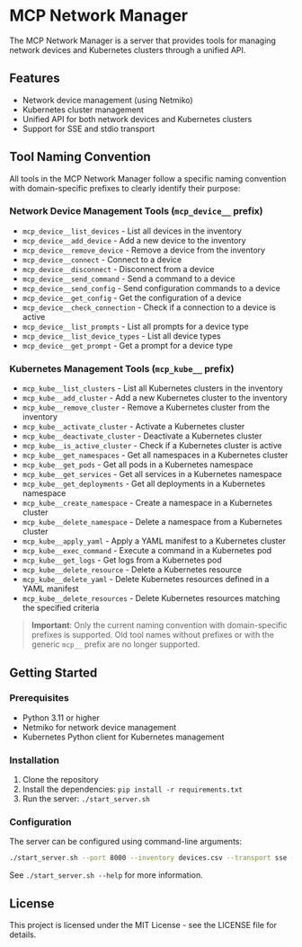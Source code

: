 # MCP Network Manager

The MCP Network Manager is a server that provides tools for managing network devices and Kubernetes clusters through a unified API.

## Features

- Network device management (using Netmiko)
- Kubernetes cluster management
- Unified API for both network devices and Kubernetes clusters
- Support for SSE and stdio transport

## Tool Naming Convention

All tools in the MCP Network Manager follow a specific naming convention with domain-specific prefixes to clearly identify their purpose:

### Network Device Management Tools (`mcp_device__` prefix)

- `mcp_device__list_devices` - List all devices in the inventory
- `mcp_device__add_device` - Add a new device to the inventory
- `mcp_device__remove_device` - Remove a device from the inventory
- `mcp_device__connect` - Connect to a device
- `mcp_device__disconnect` - Disconnect from a device
- `mcp_device__send_command` - Send a command to a device
- `mcp_device__send_config` - Send configuration commands to a device
- `mcp_device__get_config` - Get the configuration of a device
- `mcp_device__check_connection` - Check if a connection to a device is active
- `mcp_device__list_prompts` - List all prompts for a device type
- `mcp_device__list_device_types` - List all device types
- `mcp_device__get_prompt` - Get a prompt for a device type

### Kubernetes Management Tools (`mcp_kube__` prefix)

- `mcp_kube__list_clusters` - List all Kubernetes clusters in the inventory
- `mcp_kube__add_cluster` - Add a new Kubernetes cluster to the inventory
- `mcp_kube__remove_cluster` - Remove a Kubernetes cluster from the inventory
- `mcp_kube__activate_cluster` - Activate a Kubernetes cluster
- `mcp_kube__deactivate_cluster` - Deactivate a Kubernetes cluster
- `mcp_kube__is_active_cluster` - Check if a Kubernetes cluster is active
- `mcp_kube__get_namespaces` - Get all namespaces in a Kubernetes cluster
- `mcp_kube__get_pods` - Get all pods in a Kubernetes namespace
- `mcp_kube__get_services` - Get all services in a Kubernetes namespace
- `mcp_kube__get_deployments` - Get all deployments in a Kubernetes namespace
- `mcp_kube__create_namespace` - Create a namespace in a Kubernetes cluster
- `mcp_kube__delete_namespace` - Delete a namespace from a Kubernetes cluster
- `mcp_kube__apply_yaml` - Apply a YAML manifest to a Kubernetes cluster
- `mcp_kube__exec_command` - Execute a command in a Kubernetes pod
- `mcp_kube__get_logs` - Get logs from a Kubernetes pod
- `mcp_kube__delete_resource` - Delete a Kubernetes resource
- `mcp_kube__delete_yaml` - Delete Kubernetes resources defined in a YAML manifest
- `mcp_kube__delete_resources` - Delete Kubernetes resources matching the specified criteria

> **Important**: Only the current naming convention with domain-specific prefixes is supported. Old tool names without prefixes or with the generic `mcp__` prefix are no longer supported.

## Getting Started

### Prerequisites

- Python 3.11 or higher
- Netmiko for network device management
- Kubernetes Python client for Kubernetes management

### Installation

1. Clone the repository
2. Install the dependencies: `pip install -r requirements.txt`
3. Run the server: `./start_server.sh`

### Configuration

The server can be configured using command-line arguments:

```bash
./start_server.sh --port 8000 --inventory devices.csv --transport sse --log-level INFO
```

See `./start_server.sh --help` for more information.

## License

This project is licensed under the MIT License - see the LICENSE file for details. 